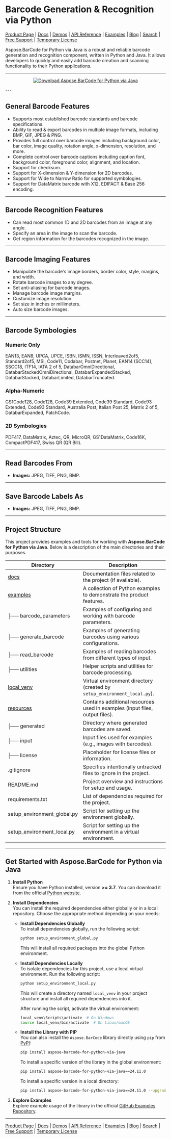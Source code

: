 # Barcode Generation & Recognition via Python

[Product Page](https://products.aspose.com/barcode/python-java) | [Docs](https://docs.aspose.com/barcode/pythonjava/) | [Demos](https://products.aspose.app/barcode/family) | [API Reference](https://apireference.aspose.com/barcode/python) | [Examples](https://github.com/aspose-barcode/Aspose.BarCode-for-Python-via-Java/tree/master/src/examples) | [Blog](https://blog.aspose.com/category/barcode/) | [Search](https://search.aspose.com/) | [Free Support](https://forum.aspose.com/c/barcode) | [Temporary License](https://purchase.aspose.com/temporary-license)

Aspose.BarCode for Python via Java is a robust and reliable barcode generation and recognition component, written in Python and Java. It allows developers to quickly and easily add barcode creation and scanning functionality to their Python applications.

---

<p align="center">
    <a title="Download complete Aspose.BarCode for Python via Java Examples source code" href="https://github.com/aspose-barcode/Aspose.BarCode-for-Python-via-Java/archive/refs/heads/master.zip">
    <img src="https://raw.github.com/AsposeExamples/java-examples-dashboard/master/images/downloadZip-Button-Large.png" alt="Download Aspose.BarCode for Python via Java" />
    </a>
</p>
---

## General Barcode Features

- Supports most established barcode standards and barcode specifications.
- Ability to read & export barcodes in multiple image formats, including BMP, GIF, JPEG & PNG.
- Provides full control over barcode images including background color, bar color, image quality, rotation angle, x-dimension, resolution, and more.
- Complete control over barcode captions including caption font, background color, foreground color, alignment, and location.
- Support for checksum.
- Support for X-dimension & Y-dimension for 2D barcodes.
- Support for Wide to Narrow Ratio for supported symbologies.
- Support for DataMatrix barcode with X12, EDIFACT & Base 256 encoding.

---

## Barcode Recognition Features

- Can read most common 1D and 2D barcodes from an image at any angle.
- Specify an area in the image to scan the barcode.
- Get region information for the barcodes recognized in the image.

---

## Barcode Imaging Features

- Manipulate the barcode's image borders, border color, style, margins, and width.
- Rotate barcode images to any degree.
- Set anti-aliasing for barcode images.
- Manage barcode image margins.
- Customize image resolution.
- Set size in inches or millimeters.
- Auto size barcode images.

---

## Barcode Symbologies

### Numeric Only
EAN13, EAN8, UPCA, UPCE, ISBN, ISMN, ISSN, Interleaved2of5, Standard2of5, MSI, Code11, Codabar, Postnet, Planet, EAN14 (SCC14), SSCC18, ITF14, IATA 2 of 5, DatabarOmniDirectional, DatabarStackedOmniDirectional, DatabarExpandedStacked, DatabarStacked, DatabarLimited, DatabarTruncated.

### Alpha-Numeric
GS1Code128, Code128, Code39 Extended, Code39 Standard, Code93 Extended, Code93 Standard, Australia Post, Italian Post 25, Matrix 2 of 5, DatabarExpanded, PatchCode.

### 2D Symbologies
PDF417, DataMatrix, Aztec, QR, MicroQR, GS1DataMatrix, Code16K, CompactPDF417, Swiss QR (QR Bill).

---

## Read Barcodes From

- **Images:** JPEG, TIFF, PNG, BMP.

---

## Save Barcode Labels As

- **Images:** JPEG, TIFF, PNG, BMP.



---

## Project Structure

This project provides examples and tools for working with **Aspose.BarCode for Python via Java**. 
Below is a description of the main directories and their purposes.

| Directory               | Description                                                                 |
| ----------------------- | --------------------------------------------------------------------------- |
| [docs](docs)            | Documentation files related to the project (if available).                 |
| [examples](examples)    | A collection of Python examples to demonstrate the product features.       |
| ├── barcode_parameters  | Examples of configuring and working with barcode parameters.               |
| ├── generate_barcode    | Examples of generating barcodes using various configurations.              |
| ├── read_barcode        | Examples of reading barcodes from different types of input.                |
| ├── utilities           | Helper scripts and utilities for barcode processing.                      |
| [local_venv](local_venv)| Virtual environment directory (created by `setup_environment_local.py`).   |
| [resources](resources)  | Contains additional resources used in examples (input files, output files).|
| ├── generated           | Directory where generated barcodes are saved.                             |
| ├── input               | Input files used for examples (e.g., images with barcodes).               |
| ├── license             | Placeholder for license files or information.                             |
| .gitignore              | Specifies intentionally untracked files to ignore in the project.         |
| README.md               | Project overview and instructions for setup and usage.                    |
| requirements.txt        | List of dependencies required for the project.                            |
| setup_environment_global.py | Script for setting up the environment globally.                       |
| setup_environment_local.py  | Script for setting up the environment in a virtual environment.        |


---

## Get Started with Aspose.BarCode for Python via Java

1. **Install Python**  
   Ensure you have Python installed, version **>= 3.7**. You can download it from the official [Python website](https://www.python.org/).

2. **Install Dependencies**  
   You can install the required dependencies either globally or in a local repository. Choose the appropriate method depending on your needs:

   - **Install Dependencies Globally**  
     To install dependencies globally, run the following script:
     ```bash
     python setup_environment_global.py
     ```
     This will install all required packages into the global Python environment.

   - **Install Dependencies Locally**  
     To isolate dependencies for this project, use a local virtual environment. Run the following script:
     ```bash
     python setup_environment_local.py
     ```
     This will create a directory named `local_venv` in your project structure and install all required dependencies into it.  

     After running the script, activate the virtual environment:  
     ```bash
     local_venv\Scripts\activate  # On Windows
     source local_venv/bin/activate  # On Linux/macOS
     ```

   - **Install the Library with PIP**  
     You can also install the `Aspose.BarCode` library directly using `pip` from [PyPI](https://pypi.org/project/aspose-barcode-for-python-via-java/):  
     ```bash
     pip install aspose-barcode-for-python-via-java
     ```
     To install a specific version of the library in the global environment:
     ```bash
     pip install aspose-barcode-for-python-via-java==24.11.0
     ```

     To install a specific version in a local directory:
     ```bash
     pip install aspose-barcode-for-python-via-java==24.11.0 --upgrade -t ./local_venv
     ```

3. **Explore Examples**  
   Explore example usage of the library in the official [GitHub Examples Repository](https://github.com/aspose-barcode/Aspose.BarCode-for-Python-via-Java/tree/master/examples).
---

[Product Page](https://products.aspose.com/barcode/python-java) | [Docs](https://docs.aspose.com/barcode/pythonjava/) | [Demos](https://products.aspose.app/barcode/family) | [API Reference](https://apireference.aspose.com/barcode/python) | [Examples](https://github.com/aspose-barcode/Aspose.BarCode-for-Python-via-Java/tree/master/src/examples) | [Blog](https://blog.aspose.com/category/barcode/) | [Search](https://search.aspose.com/) | [Free Support](https://forum.aspose.com/c/barcode) | [Temporary License](https://purchase.aspose.com/temporary-license)
